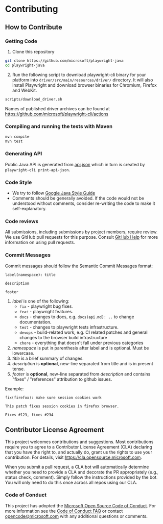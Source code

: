 # Contributing

## How to Contribute

### Getting Code

1. Clone this repository

```bash
git clone https://github.com/microsoft/playwright-java
cd playwright-java
```

2. Run the following script to download playwright-cli binary for your platform into `driver/src/main/resources/driver/` directory. It will also install Playwright and download browser binaries for Chromium, Firefox and WebKit.

```bash
scripts/download_driver.sh
```

Names of published driver archives can be found at https://github.com/microsoft/playwright-cli/actions

### Compiling and running the tests with Maven

```bash
mvn compile
mvn test
```

### Generating API

Public Java API is generated from [api.json](https://github.com/microsoft/playwright-java/blob/master/api-generator/src/main/resources/api.json) which in turn is created by `playwright-cli print-api-json`.

### Code Style

- We try to follow [Google Java Style Guide](https://google.github.io/styleguide/javaguide.html)
- Comments should be generally avoided. If the code would not be understood without comments, consider re-writing the code to make it self-explanatory.

### Code reviews

All submissions, including submissions by project members, require review. We
use GitHub pull requests for this purpose. Consult
[GitHub Help](https://help.github.com/articles/about-pull-requests/) for more
information on using pull requests.

### Commit Messages

Commit messages should follow the Semantic Commit Messages format:

```
label(namespace): title

description

footer
```

1. *label* is one of the following:
    - `fix` - playwright bug fixes.
    - `feat` - playwright features.
    - `docs` - changes to docs, e.g. `docs(api.md): ..` to change documentation.
    - `test` - changes to playwright tests infrastructure.
    - `devops` - build-related work, e.g. CI related patches and general changes to the browser build infrastructure
    - `chore` - everything that doesn't fall under previous categories
2. *namespace* is put in parenthesis after label and is optional. Must be lowercase.
3. *title* is a brief summary of changes.
4. *description* is **optional**, new-line separated from title and is in present tense.
5. *footer* is **optional**, new-line separated from *description* and contains "fixes" / "references" attribution to github issues.

Example:

```
fix(firefox): make sure session cookies work

This patch fixes session cookies in firefox browser.

Fixes #123, fixes #234
```

## Contributor License Agreement

This project welcomes contributions and suggestions.  Most contributions require you to agree to a
Contributor License Agreement (CLA) declaring that you have the right to, and actually do, grant us
the rights to use your contribution. For details, visit https://cla.opensource.microsoft.com.

When you submit a pull request, a CLA bot will automatically determine whether you need to provide
a CLA and decorate the PR appropriately (e.g., status check, comment). Simply follow the instructions
provided by the bot. You will only need to do this once across all repos using our CLA.

### Code of Conduct

This project has adopted the [Microsoft Open Source Code of Conduct](https://opensource.microsoft.com/codeofconduct/).
For more information see the [Code of Conduct FAQ](https://opensource.microsoft.com/codeofconduct/faq/) or
contact [opencode@microsoft.com](mailto:opencode@microsoft.com) with any additional questions or comments.
